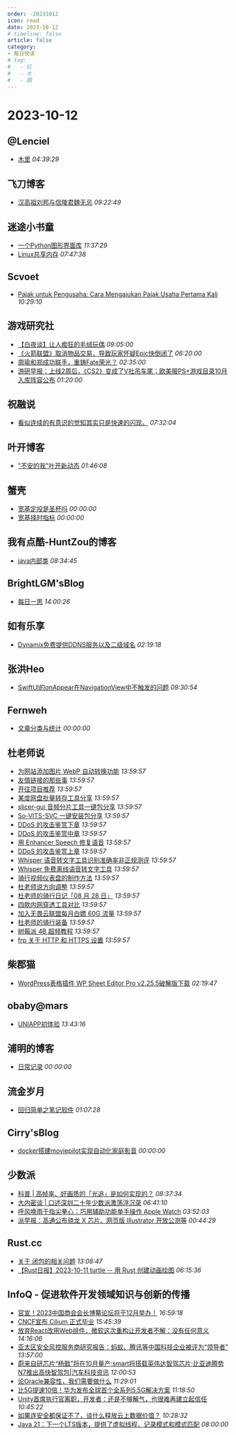 ```yaml
---
order: -20231012
icon: read
date: 2023-10-12
# timeline: false
article: false
category:
- 每日悦读
# tag:
#   - 红
#   - 大
#   - 圆
---
```


# 2023-10-12 
## @Lenciel<span></span>
* [木里](https://lenciel.com/2023/10/muli-the-love-story/) *04:39:29* 
## 飞刀博客<span></span>
* [汉高祖刘邦与信陵君魏无忌](https://www.feidaoboke.com/post/liu-bang-xin-ling-jun.html) *09:22:49* 
## 迷途小书童<span></span>
* [一个Python图形界面库](https://xugaoxiang.com/2023/10/12/python-kivy/) *11:37:29* 
* [Linux共享内存](https://xugaoxiang.com/2023/10/12/linux-shared-memory/) *07:47:38* 
## Scvoet<span></span>
* [Pajak untuk Pengusaha: Cara Mengajukan Pajak Usaha Pertama Kali](https://scvoet.me/pajak/pajak-untuk-pengusaha-cara-mengajukan-pajak-usaha-pertama-kali) *10:29:10* 
## 游戏研究社<span></span>
* [【白夜谈】让人痴狂的毛绒玩偶](https://www.yystv.cn/p/11243) *09:05:00* 
* [《火箭联盟》取消物品交易，导致玩家怀疑Epic快倒闭了](https://www.yystv.cn/p/11242) *06:20:00* 
* [周瑜和郑成功联手，重铸Fate荣光？](https://www.yystv.cn/p/11241) *02:35:00* 
* [游研早报：上线2周后，《CS2》变成了V社吊车尾；欧美服PS+游戏目录10月入库阵容公布](https://www.yystv.cn/p/11240) *01:20:00* 
## 祝融说<span></span>
* [看似连续的有意识的觉知其实只是快速的闪现。](https://zhurongshuo.com/posts/2023/10/1201/) *07:32:04* 
## 叶开博客<span></span>
* ["不安的我"叶开新动态](https://qq.md/post/708) *01:46:08* 
## 蟹壳<span></span>
* [宽基定投是圣杯吗](https://shellc.cn/2023/10/12/%E5%AE%BD%E5%9F%BA%E5%AE%9A%E6%8A%95%E6%98%AF%E5%9C%A3%E6%9D%AF%E5%90%97.html) *00:00:00* 
* [宽基择时指标](https://shellc.cn/2023/10/12/%E5%AE%BD%E5%9F%BA%E6%8B%A9%E6%97%B6%E6%8C%87%E6%A0%87.html) *00:00:00* 
## 我有点酷-HuntZou的博客<span></span>
* [java内部类](https://blog.woyou.cool/posts/6830/) *08:34:45* 
## BrightLGM'sBlog<span></span>
* [每日一思](http://brightliao.com/2023/07/24/daily-thought/) *14:00:26* 
## 如有乐享<span></span>
* [Dynamix免费提供DDNS服务以及二级域名](https://51.ruyo.net/18495.html) *02:19:18* 
## 张洪Heo<span></span>
* [SwiftUI的onAppear在NavigationView中不触发的问题](https://blog.zhheo.com/p/de4ebb37.html) *09:30:54* 
## Fernweh<span></span>
* [文章分类与统计](https://blog.wohin.me/post-categories/) *00:00:00* 
## 杜老师说<span></span>
* [为网站添加图片 WebP 自动转换功能](https://dusays.com/635/) *13:59:57* 
* [友情链接的那些事](https://dusays.com/634/) *13:59:57* 
* [开往项目推荐](https://dusays.com/633/) *13:59:57* 
* [某度网盘批量转存工具分享](https://dusays.com/632/) *13:59:57* 
* [slicer-gui 音频分片工具一键包分享](https://dusays.com/631/) *13:59:57* 
* [So-VITS-SVC 一键安装包分享](https://dusays.com/630/) *13:59:57* 
* [DDoS 的攻击鉴赏下章](https://dusays.com/629/) *13:59:57* 
* [DDoS 的攻击鉴赏中章](https://dusays.com/628/) *13:59:57* 
* [用 Enhancer Speech 修复语音](https://dusays.com/627/) *13:59:57* 
* [DDoS 的攻击鉴赏上章](https://dusays.com/626/) *13:59:57* 
* [Whisper 语音转文字工具识别准确率非正规测评](https://dusays.com/625/) *13:59:57* 
* [Whisper 免费离线语音转文字工具](https://dusays.com/624/) *13:59:57* 
* [骑行视频仪表盘的制作方法](https://dusays.com/623/) *13:59:57* 
* [杜老师说方向调整](https://dusays.com/622/) *13:59:57* 
* [杜老师的骑行日记「08 月 28 日」](https://dusays.com/621/) *13:59:57* 
* [四款内网穿透工具对比](https://dusays.com/620/) *13:59:57* 
* [加入无畏云联盟每月白嫖 60G 流量](https://dusays.com/619/) *13:59:57* 
* [杜老师的骑行装备](https://dusays.com/618/) *13:59:57* 
* [树莓派 4B 超频教程](https://dusays.com/617/) *13:59:57* 
* [frp 关于 HTTP 和 HTTPS 设置](https://dusays.com/616/) *13:59:57* 
## 柴郡猫<span></span>
* [WordPress表格插件 WP Sheet Editor Pro v2.25.5破解版下载](https://www.cheshirex.com/7939.html) *02:19:47* 
## obaby@mars<span></span>
* [UNIAPP初体验](https://h4ck.org.cn/2023/10/uniapp%e5%88%9d%e4%bd%93%e9%aa%8c/) *13:43:16* 
## 浦明的博客<span></span>
* [日常记录](https://puming.zone/post/2023-10-12-%E8%AE%B0%E5%BD%95/) *00:00:00* 
## 流金岁月<span></span>
* [回归简单之笔记软件](https://iliu.org/4533.html) *01:07:28* 
## Cirry'sBlog<span></span>
* [docker搭建moviepilot实现自动化家庭影音](https://cirry.cn/blog/docker/install-moviepilot/) *00:00:00* 
## 少数派<span></span>
* [科普 | 高帧率、好画质的「光追」是如何实现的？](https://sspai.com/post/83522) *08:37:34* 
* [大内密谈 | 口述深圳二十年少数派激荡浮沉录](https://sspai.com/post/83516) *06:41:10* 
* [呼风唤雨于指尖拳心：巧用辅助功能单手操作 Apple Watch](https://sspai.com/prime/story/apple-watch-a11y) *03:52:03* 
* [派早报：高通公布骁龙 X 芯片、网页版 Illustrator 开放公测等](https://sspai.com/post/83511) *00:44:29* 
## Rust.cc<span></span>
* [关于 闭包的相关问题](https://rustcc.cn/article?id=05426920-5e67-48b2-8057-d16c3dfa73e1) *13:08:47* 
* [【Rust日报】2023-10-11 turtle -- 用 Rust 创建动画绘图](https://rustcc.cn/article?id=946e0029-c0bd-45d0-973c-6f3f0ac4e507) *06:15:36* 
## InfoQ - 促进软件开发领域知识与创新的传播<span></span>
* [官宣！2023中国商会会长博鳌论坛将于12月举办！](https://www.infoq.cn/article/K3uxlDChCE0lHPMFc28g?utm_source=rss&utm_medium=article) *16:59:18* 
* [CNCF宣布 Cilium 正式毕业](https://www.infoq.cn/article/PMaq9IdtYBhPp3hrRqUt?utm_source=rss&utm_medium=article) *15:45:39* 
* [放弃React改用Web组件，微软这次重构让开发者不解：没有任何意义](https://www.infoq.cn/article/aRc3dogIgR4dABwJRWXw?utm_source=rss&utm_medium=article) *14:16:06* 
* [亚太区安全风控服务商研究报告：蚂蚁、腾讯等中国科技企业被评为“领导者”](https://www.infoq.cn/article/Vl6eJNolMBGAX7mDkW38?utm_source=rss&utm_medium=article) *13:57:00* 
* [蔚来自研芯片“杨戬”将在10月量产;smart将搭载英伟达智驾芯片;比亚迪腾势N7推出高快智驾包|汽车科技资讯](https://www.infoq.cn/article/ygAztxqvp8IrWbrzJl9T?utm_source=rss&utm_medium=article) *12:00:53* 
* [论Oracle兼容性，我们需要做什么](https://xie.infoq.cn/article/a3f02b90f06bea7186c38fe17?utm_source=rss&utm_medium=article) *11:29:01* 
* [比5G提速10倍！华为发布全球首个全系列5.5G解决方案](https://www.infoq.cn/article/yoZlQYchUWXhaMN8U1iE?utm_source=rss&utm_medium=article) *11:18:50* 
* [Unity首席执行官离职，开发者：还是不够解气，也很难再建立起信任](https://www.infoq.cn/article/dmhHhqRbPy9Uaao9DW3E?utm_source=rss&utm_medium=article) *10:45:22* 
* [如果连安全都保证不了，谈什么释放云上数据价值？](https://www.infoq.cn/article/Sjz8HyiGNv03Y73JSEuB?utm_source=rss&utm_medium=article) *10:28:32* 
* [Java 21：下一个LTS版本，提供了虚拟线程、记录模式和模式匹配](https://www.infoq.cn/article/zIiqcmU8hiGhmuSAhzwb?utm_source=rss&utm_medium=article) *08:00:00* 
